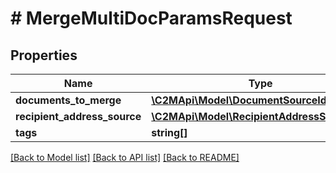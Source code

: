 # # MergeMultiDocParamsRequest

## Properties

Name | Type | Description | Notes
------------ | ------------- | ------------- | -------------
**documents_to_merge** | [**\C2MApi\Model\DocumentSourceIdentifier[]**](DocumentSourceIdentifier.md) |  |
**recipient_address_source** | [**\C2MApi\Model\RecipientAddressSource**](RecipientAddressSource.md) |  |
**tags** | **string[]** |  | [optional]

[[Back to Model list]](../../README.md#models) [[Back to API list]](../../README.md#endpoints) [[Back to README]](../../README.md)

